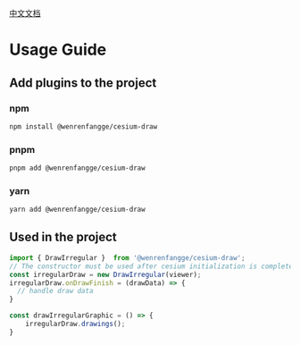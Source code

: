 <!--
 * @Author: 闻人放歌 wenrenfangge@gmail.com
 * @Date: 2024-10-21 09:15:24
 * @LastEditors: 闻人放歌 wenrenfangge@gmail.com
 * @LastEditTime: 2024-10-23 19:31:03
 * @FilePath: /cesiumDraw/Users/wenrenfangge/Documents/wenrenfangge-studio/frontEnd/cesium-draw/README.md
 * @Description: 英文文档
-->

[中文文档](/README-zh.md)

# Usage Guide

## Add plugins to the project

### npm

  ```bash
  npm install @wenrenfangge/cesium-draw
  ```

### pnpm

  ```bash
  pnpm add @wenrenfangge/cesium-draw
  ```

### yarn

  ```bash
  yarn add @wenrenfangge/cesium-draw
  ```

## Used in the project

```ts
import { DrawIrregular }  from '@wenrenfangge/cesium-draw';
// The constructor must be used after cesium initialization is completed and the viewer is obtained
const irregularDraw = new DrawIrregular(viewer);
irregularDraw.onDrawFinish = (drawData) => {
  // handle draw data
}

const drawIrregularGraphic = () => {
    irregularDraw.drawings();
}
```
